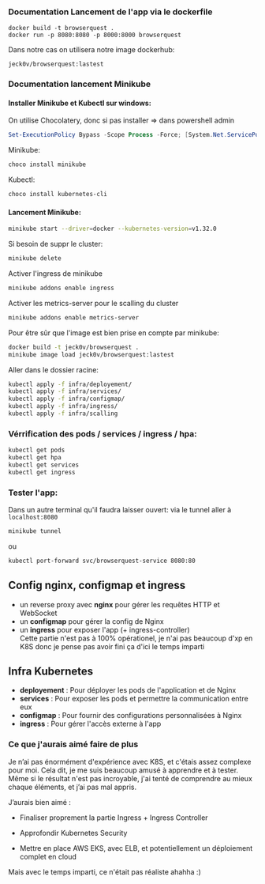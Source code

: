 ### Documentation Lancement de l'app via le dockerfile
```shell
docker build -t browserquest .
docker run -p 8080:8080 -p 8000:8000 browserquest
```
Dans notre cas on utilisera notre image dockerhub:

`jeck0v/browserquest:lastest`

### Documentation lancement Minikube 

#### Installer Minikube et Kubectl sur windows:
On utilise Chocolatery, donc si pas installer => dans powershell admin
```powershell
Set-ExecutionPolicy Bypass -Scope Process -Force; [System.Net.ServicePointManager]::SecurityProtocol = [System.Net.SecurityProtocolType]::Tls12; iex ((New-Object System.Net.WebClient).DownloadString('https://community.chocolatey.org/install.ps1'))
```
Minikube:
```bash
choco install minikube
```
Kubectl:
```bash
choco install kubernetes-cli
```
#### Lancement Minikube:
```bash
minikube start --driver=docker --kubernetes-version=v1.32.0
```
Si besoin de suppr le cluster:
```bash
minikube delete
```
Activer l'ingress de minikube
```bash
minikube addons enable ingress
```
Activer les metrics-server pour le scalling du cluster
```bash
minikube addons enable metrics-server
```
Pour être sûr que l'image est bien prise en compte par minikube:
```bash
docker build -t jeck0v/browserquest .
minikube image load jeck0v/browserquest:lastest
```
Aller dans le dossier racine:
```bash
kubectl apply -f infra/deployement/
kubectl apply -f infra/services/
kubectl apply -f infra/configmap/
kubectl apply -f infra/ingress/
kubectl apply -f infra/scalling
```
### Vérrification des pods / services / ingress / hpa:

```bash
kubectl get pods
kubectl get hpa
kubectl get services
kubectl get ingress
```

### Tester l'app:
Dans un autre terminal qu'il faudra laisser ouvert: 
via le tunnel aller à `localhost:8080`
```bash
minikube tunnel
```
ou
<br>
```bash
kubectl port-forward svc/browserquest-service 8080:80
```
## Config nginx, configmap et ingress

- un reverse proxy avec **nginx** pour gérer les requêtes HTTP et WebSocket
- un **configmap** pour gérer la config de Nginx
- un **ingress** pour exposer l'app (+ ingress-controller) <br>
Cette partie n'est pas à 100% opérationel, je n'ai pas beaucoup d'xp en K8S donc je pense pas avoir fini ça d'ici le temps imparti

## Infra Kubernetes

- **deployement** : Pour déployer les pods de l'application et de Nginx
- **services** : Pour exposer les pods et permettre la communication entre eux
- **configmap** : Pour fournir des configurations personnalisées à Nginx
- **ingress** : Pour gérer l'accès externe à l'app

### Ce que j'aurais aimé faire de plus
Je n’ai pas énormément d'expérience avec K8S, et c'étais assez complexe pour moi. Cela dit, je me suis beaucoup amusé à apprendre et à tester. Même si le résultat n'est pas incroyable, j'ai tenté de comprendre au mieux chaque éléments, et j’ai pas mal appris.

J’aurais bien aimé :

- Finaliser proprement la partie Ingress + Ingress Controller

- Approfondir Kubernetes Security

- Mettre en place AWS EKS, avec ELB, et potentiellement un déploiement complet en cloud

 Mais avec le temps imparti, ce n'était pas réaliste ahahha :)




